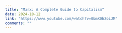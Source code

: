 ```yaml
---
title: "Marx: A Complete Guide to Capitalism"
date: 2024-10-12
link: "https://www.youtube.com/watch?v=0bmX0hZoiJM"
comments: ""
---
```


